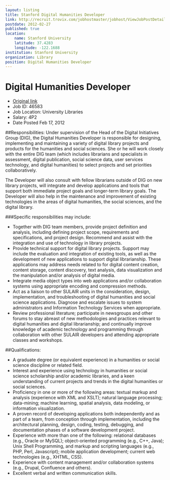 ```yaml
---
layout: listing
title: Stanford Digital Humanities Developer
link: http://recruit.trovix.com/jobhostmaster/jobhost/ViewJobPostDetails.do?title=DIGITAL+HUMANITIES+DEVELOPER&jobPostId=6rvtzf3qcbg2bknl5mmgtvljld&accountId=de85ad313f8598db1c42b567a3df24a00497ba22&button=&action=viewDetails&tid=0207-evdgedgeo5ak5abfahik5d4agc
postdate: 2012-02-27
published: true
location:
    name: Stanford University
    latitude: 37.4283
    longitude: -122.1688
institution: Stanford University
organization: Library
position: Digital Humanities Developer
---
```


# Digital Humanities Developer

* [Original link](http://recruit.trovix.com/jobhostmaster/jobhost/ViewJobPostDetails.do?title=DIGITAL+HUMANITIES+DEVELOPER&jobPostId=6rvtzf3qcbg2bknl5mmgtvljld&accountId=de85ad313f8598db1c42b567a3df24a00497ba22&button=&action=viewDetails&tid=0207-evdgedgeo5ak5abfahik5d4agc)
*  Job ID: 46583
*  Job Location: University Libraries
*  Salary: 4P2
*  Date Posted Feb 17, 2012
 
##Responsibilities: 
Under supervision of the Head of the Digital Initiatives Group (DIG), the Digital Humanities Developer is responsible for designing, implementing and maintaining a variety of digital library projects and products for the humanities and social sciences. She or he will work closely with the entire DIG team (which includes librarians and specialists in assessment, digital publication, social science data, user services technology, and digital humanities) to select projects and set priorities collaboratively.

The Developer will also consult with fellow librarians outside of DIG on new library projects, will integrate and develop applications and tools that support both immediate project goals and longer-term library goals. The Developer will also help in the maintenance and improvement of existing technologies in the areas of digital humanities, the social sciences, and the digital library.

###Specific responsibilities may include:
*  Together with DIG team members, provide project definition and analysis, including defining project scope, requirements and specifications, and project design. Recommend and assist with the integration and use of technology in library projects.
*  Provide technical support for digital library projects. Support may include the evaluation and integration of existing tools, as well as the development of new applications to support digital librarianship. These applications may address needs related to for digital content creation, content storage, content discovery, text analysis, data visualization and the manipulation and/or analysis of digital media.
*  Integrate media object types into web applications and/or collaboration systems using appropriate encoding and compression methods.
*  Act as a liaison to other SULAIR units in the consideration, design, implementation, and troubleshooting of digital humanities and social science applications. Diagnose and escalate issues to system administrators and Information Technology Services when appropriate.
*  Review professional literature; participate in newsgroups and other forums to stay abreast of new methodologies and practices relevant to digital humanities and digital librarianship; and continually improve knowledge of academic technology and programming through collaboration with other SULAIR developers and attending appropriate classes and workshops.

##Qualifications:
*  A graduate degree (or equivalent experience) in a humanities or social science discipline or related field.
*  Interest and experience using technology in humanities or social science scholarship and/or academic libraries, and a keen understanding of current projects and trends in the digital humanities or social sciences.
*  Proficiency in one or more of the following areas: textual markup and analysis (experience with XML and XSLT); natural language processing; data-mining; machine learning, spatial analysis, data modeling, or information visualization.
*  A proven record of developing applications both independently and as part of a team, from conception through implementation, including the architectural planning, design, coding, testing, debugging, and documentation phases of a software development project.
*  Experience with more than one of the following: relational databases (e.g., Oracle or MySQL); object-oriented programming (e.g., C++, Java); Unix Shell Programming, and markup and scripting languages (e.g., PHP, Perl, Javascript); mobile application development; current web technologies (e.g., XHTML, CSS).
*  Experience with content management and/or collaboration systems (e.g., Drupal, Confluence and others). 
*  Excellent verbal and written communication skills.